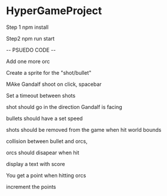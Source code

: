 # HyperGameProject

Step 1
npm install

Step2
npm run start

-- PSUEDO CODE --

Add one more orc

Create a sprite for the "shot/bullet"

MAke Gandalf shoot on click, spacebar

Set a timeout between shots

shot should go in the direction Gandalf is facing

bullets should have a set speed

shots should be removed from the game when hit world bounds

collision between bullet and orcs,

orcs should disapear when hit

display a text with score

You get a point when hitting orcs

increment the points

